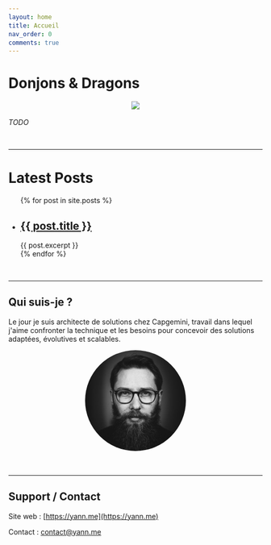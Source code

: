 ```yaml
---
layout: home
title: Accueil
nav_order: 0
comments: true
---
```


# Donjons & Dragons 

<p align="center"><img src="/assets/dungeons-and-dragons-logo.png" /></p>

*TODO*

<br/>
<hr>

<h1>Latest Posts</h1>

<ul>
  {% for post in site.posts %}
    <li>
      <h2><a href="{{ post.url }}">{{ post.title }}</a></h2>
      {{ post.excerpt }}
    </li>
  {% endfor %}
</ul>

<br/>
<hr>

## Qui suis-je ?

Le jour je suis architecte de solutions chez Capgemini, travail dans lequel j'aime confronter la technique et les besoins pour concevoir des solutions adaptées, évolutives et scalables.

<p align="center"><img src="assets/profil.jpg" width="200" style="border-radius: 50%;" /></p>

<br/>
<hr>

## Support / Contact

Site web : [https://yann.me](https://yann.me)

Contact : contact@yann.me

